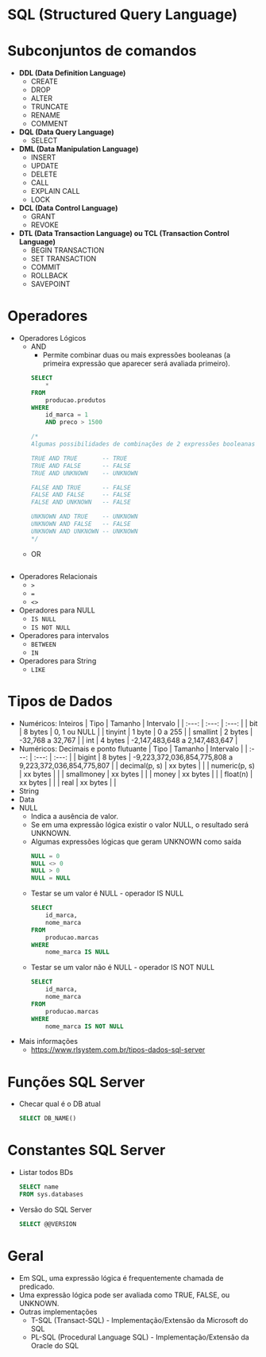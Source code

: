 # SQL (Structured Query Language)

# Subconjuntos de comandos

- **DDL (Data Definition Language)**
    - CREATE
    - DROP
    - ALTER
    - TRUNCATE
    - RENAME
    - COMMENT
- **DQL (Data Query Language)**
    - SELECT
- **DML (Data Manipulation Language)**
    - INSERT
    - UPDATE
    - DELETE
    - CALL
    - EXPLAIN CALL
    - LOCK
- **DCL (Data Control Language)**
    - GRANT
    - REVOKE
- **DTL (Data Transaction Language) ou TCL (Transaction Control Language)**
    - BEGIN TRANSACTION
    - SET TRANSACTION
    - COMMIT
    - ROLLBACK
    - SAVEPOINT

# Operadores

- Operadores Lógicos
    - AND
        - Permite combinar duas ou mais expressões booleanas (a primeira expressão que aparecer será avaliada primeiro).  
        ~~~sql
        SELECT
            *
        FROM
            producao.produtos
        WHERE
            id_marca = 1
            AND preco > 1500

        /*
        Algumas possibilidades de combinações de 2 expressões booleanas

        TRUE AND TRUE       -- TRUE
        TRUE AND FALSE 	    -- FALSE
        TRUE AND UNKNOWN    -- UNKNOWN

        FALSE AND TRUE	    -- FALSE
        FALSE AND FALSE	    -- FALSE
        FALSE AND UNKNOWN   -- FALSE

        UNKNOWN AND TRUE    -- UNKNOWN
        UNKNOWN AND FALSE   -- FALSE
        UNKNOWN AND UNKNOWN -- UNKNOWN
        */    
        ~~~
    - OR
        ~~~sql

        ~~~
- Operadores Relacionais
    - ```>```
    - ```=```
    - ```<>```
- Operadores para NULL
    - ```IS NULL```     
    - ```IS NOT NULL``` 
- Operadores para intervalos
    - ```BETWEEN```
    - ```IN```
- Operadores para String
    - ```LIKE```

# Tipos de Dados

- Numéricos: Inteiros
    | Tipo          | Tamanho   | Intervalo                         |
    | :---:         | :---:     | :---:                             |
    | bit           | 8 bytes   | 0, 1 ou NULL                      |
    | tinyint       | 1 byte    | 0 a 255                           |
    | smallint      | 2 bytes   | -32,768 a 32,767                  |
    | int           | 4 bytes   | -2,147,483,648 a 2,147,483,647    |
- Numéricos: Decimais e ponto flutuante
    | Tipo          | Tamanho   | Intervalo                                                 |
    | :---:         | :---:     | :---:                                                     |
    | bigint        | 8 bytes   | -9,223,372,036,854,775,808 a 9,223,372,036,854,775,807    |
    | decimal(p, s) | xx bytes  |                                                           |
    | numeric(p, s) | xx bytes  |                                                           |
    | smallmoney    | xx bytes  |                                                           |
    | money         | xx bytes  |                                                           |
    | float(n)      | xx bytes  |                                                           |
    | real          | xx bytes  |                                                           |
- String
- Data
- NULL
    - Indica a ausência de valor.  
    - Se em uma expressão lógica existir o valor NULL, o resultado será UNKNOWN.  
    - Algumas expressões lógicas que geram UNKNOWN como saída
        ~~~sql
        NULL = 0
        NULL <> 0
        NULL > 0
        NULL = NULL 
        ~~~
    - Testar se um valor é NULL - operador IS NULL
        ~~~sql
        SELECT
            id_marca,
            nome_marca
        FROM
            producao.marcas
        WHERE
            nome_marca IS NULL
        ~~~
    - Testar se um valor não é NULL - operador IS NOT NULL
        ~~~sql
        SELECT
            id_marca,
            nome_marca
        FROM
            producao.marcas
        WHERE
            nome_marca IS NOT NULL
        ~~~
- Mais informações
    - https://www.rlsystem.com.br/tipos-dados-sql-server

# Funções SQL Server

- Checar qual é o DB atual 
    ~~~sql
    SELECT DB_NAME()
    ~~~    

# Constantes SQL Server 

- Listar todos BDs
    ~~~sql
    SELECT name
    FROM sys.databases
    ~~~
- Versão do SQL Server
    ~~~sql
    SELECT @@VERSION
    ~~~

# Geral

- Em SQL, uma expressão lógica é frequentemente chamada de predicado.
- Uma expressão lógica pode ser avaliada como TRUE, FALSE, ou UNKNOWN.
-  Outras implementações
    - T-SQL (Transact-SQL) - Implementação/Extensão da Microsoft do SQL
    - PL-SQL (Procedural Language SQL) - Implementação/Extensão da Oracle do SQL